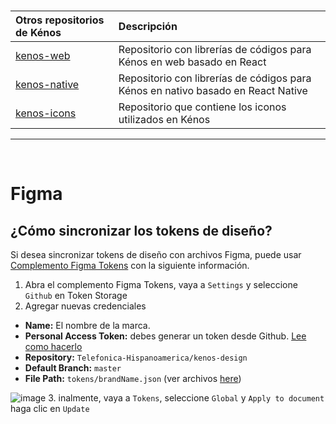 &nbsp;

| Otros repositorios de Kénos                                               | Descripción                                           |
| :--------------------------------------------------------------- | :---------------------------------------------------- |
| [kenos-web](https://github.com/Telefonica-Hispanoamerica/kenos-web)        | Repositorio con librerías de códigos para Kénos en web basado en React     |
| [kenos-native](https://github.com/Telefonica-Hispanoamerica/kenos-native)       | Repositorio con librerías de códigos para Kénos en nativo basado en React Native     |
| [kenos-icons](https://github.com/Telefonica-Hispanoamerica/kenos-icons) | Repositorio que contiene los iconos utilizados en Kénos|


---

<br/>


# Figma

## ¿Cómo sincronizar los tokens de diseño?

Si desea sincronizar tokens de diseño con archivos Figma, puede usar [Complemento Figma Tokens](https://www.figma.com/community/plugin/843461159747178978/Figma-Tokens) con la siguiente información.

1. Abra el complemento Figma Tokens, vaya a `Settings` y seleccione `Github` en Token Storage
2. Agregar nuevas credenciales

- **Name:** El nombre de la marca.
- **Personal Access Token:** debes generar un token desde Github. [Lee como hacerlo](https://docs.github.com/en/authentication/keeping-your-account-and-data-secure/creating-a-personal-access-token#creating-a-personal-access-token-classic)
- **Repository:** `Telefonica-Hispanoamerica/kenos-design`
- **Default Branch:** `master`
- **File Path:** `tokens/brandName.json` (ver archivos [here](./tokens/))

![image](https://user-images.githubusercontent.com/6722153/166447592-e3d1b545-199d-4155-9024-2fb88351b444.png) 3. inalmente, vaya a `Tokens`, seleccione  `Global` y `Apply to document` haga clic en `Update`

